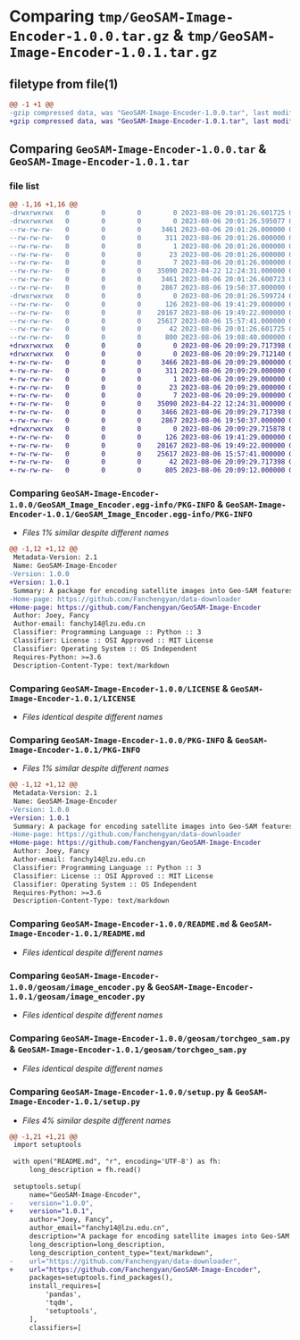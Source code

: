 # Comparing `tmp/GeoSAM-Image-Encoder-1.0.0.tar.gz` & `tmp/GeoSAM-Image-Encoder-1.0.1.tar.gz`

## filetype from file(1)

```diff
@@ -1 +1 @@
-gzip compressed data, was "GeoSAM-Image-Encoder-1.0.0.tar", last modified: Sun Aug  6 20:01:26 2023, max compression
+gzip compressed data, was "GeoSAM-Image-Encoder-1.0.1.tar", last modified: Sun Aug  6 20:09:29 2023, max compression
```

## Comparing `GeoSAM-Image-Encoder-1.0.0.tar` & `GeoSAM-Image-Encoder-1.0.1.tar`

### file list

```diff
@@ -1,16 +1,16 @@
-drwxrwxrwx   0        0        0        0 2023-08-06 20:01:26.601725 GeoSAM-Image-Encoder-1.0.0/
-drwxrwxrwx   0        0        0        0 2023-08-06 20:01:26.595077 GeoSAM-Image-Encoder-1.0.0/GeoSAM_Image_Encoder.egg-info/
--rw-rw-rw-   0        0        0     3461 2023-08-06 20:01:26.000000 GeoSAM-Image-Encoder-1.0.0/GeoSAM_Image_Encoder.egg-info/PKG-INFO
--rw-rw-rw-   0        0        0      311 2023-08-06 20:01:26.000000 GeoSAM-Image-Encoder-1.0.0/GeoSAM_Image_Encoder.egg-info/SOURCES.txt
--rw-rw-rw-   0        0        0        1 2023-08-06 20:01:26.000000 GeoSAM-Image-Encoder-1.0.0/GeoSAM_Image_Encoder.egg-info/dependency_links.txt
--rw-rw-rw-   0        0        0       23 2023-08-06 20:01:26.000000 GeoSAM-Image-Encoder-1.0.0/GeoSAM_Image_Encoder.egg-info/requires.txt
--rw-rw-rw-   0        0        0        7 2023-08-06 20:01:26.000000 GeoSAM-Image-Encoder-1.0.0/GeoSAM_Image_Encoder.egg-info/top_level.txt
--rw-rw-rw-   0        0        0    35090 2023-04-22 12:24:31.000000 GeoSAM-Image-Encoder-1.0.0/LICENSE
--rw-rw-rw-   0        0        0     3461 2023-08-06 20:01:26.600723 GeoSAM-Image-Encoder-1.0.0/PKG-INFO
--rw-rw-rw-   0        0        0     2867 2023-08-06 19:50:37.000000 GeoSAM-Image-Encoder-1.0.0/README.md
-drwxrwxrwx   0        0        0        0 2023-08-06 20:01:26.599724 GeoSAM-Image-Encoder-1.0.0/geosam/
--rw-rw-rw-   0        0        0      126 2023-08-06 19:41:29.000000 GeoSAM-Image-Encoder-1.0.0/geosam/__init__.py
--rw-rw-rw-   0        0        0    20167 2023-08-06 19:49:22.000000 GeoSAM-Image-Encoder-1.0.0/geosam/image_encoder.py
--rw-rw-rw-   0        0        0    25617 2023-08-06 15:57:41.000000 GeoSAM-Image-Encoder-1.0.0/geosam/torchgeo_sam.py
--rw-rw-rw-   0        0        0       42 2023-08-06 20:01:26.601725 GeoSAM-Image-Encoder-1.0.0/setup.cfg
--rw-rw-rw-   0        0        0      800 2023-08-06 19:08:40.000000 GeoSAM-Image-Encoder-1.0.0/setup.py
+drwxrwxrwx   0        0        0        0 2023-08-06 20:09:29.717398 GeoSAM-Image-Encoder-1.0.1/
+drwxrwxrwx   0        0        0        0 2023-08-06 20:09:29.712140 GeoSAM-Image-Encoder-1.0.1/GeoSAM_Image_Encoder.egg-info/
+-rw-rw-rw-   0        0        0     3466 2023-08-06 20:09:29.000000 GeoSAM-Image-Encoder-1.0.1/GeoSAM_Image_Encoder.egg-info/PKG-INFO
+-rw-rw-rw-   0        0        0      311 2023-08-06 20:09:29.000000 GeoSAM-Image-Encoder-1.0.1/GeoSAM_Image_Encoder.egg-info/SOURCES.txt
+-rw-rw-rw-   0        0        0        1 2023-08-06 20:09:29.000000 GeoSAM-Image-Encoder-1.0.1/GeoSAM_Image_Encoder.egg-info/dependency_links.txt
+-rw-rw-rw-   0        0        0       23 2023-08-06 20:09:29.000000 GeoSAM-Image-Encoder-1.0.1/GeoSAM_Image_Encoder.egg-info/requires.txt
+-rw-rw-rw-   0        0        0        7 2023-08-06 20:09:29.000000 GeoSAM-Image-Encoder-1.0.1/GeoSAM_Image_Encoder.egg-info/top_level.txt
+-rw-rw-rw-   0        0        0    35090 2023-04-22 12:24:31.000000 GeoSAM-Image-Encoder-1.0.1/LICENSE
+-rw-rw-rw-   0        0        0     3466 2023-08-06 20:09:29.717398 GeoSAM-Image-Encoder-1.0.1/PKG-INFO
+-rw-rw-rw-   0        0        0     2867 2023-08-06 19:50:37.000000 GeoSAM-Image-Encoder-1.0.1/README.md
+drwxrwxrwx   0        0        0        0 2023-08-06 20:09:29.715878 GeoSAM-Image-Encoder-1.0.1/geosam/
+-rw-rw-rw-   0        0        0      126 2023-08-06 19:41:29.000000 GeoSAM-Image-Encoder-1.0.1/geosam/__init__.py
+-rw-rw-rw-   0        0        0    20167 2023-08-06 19:49:22.000000 GeoSAM-Image-Encoder-1.0.1/geosam/image_encoder.py
+-rw-rw-rw-   0        0        0    25617 2023-08-06 15:57:41.000000 GeoSAM-Image-Encoder-1.0.1/geosam/torchgeo_sam.py
+-rw-rw-rw-   0        0        0       42 2023-08-06 20:09:29.717398 GeoSAM-Image-Encoder-1.0.1/setup.cfg
+-rw-rw-rw-   0        0        0      805 2023-08-06 20:09:12.000000 GeoSAM-Image-Encoder-1.0.1/setup.py
```

### Comparing `GeoSAM-Image-Encoder-1.0.0/GeoSAM_Image_Encoder.egg-info/PKG-INFO` & `GeoSAM-Image-Encoder-1.0.1/GeoSAM_Image_Encoder.egg-info/PKG-INFO`

 * *Files 1% similar despite different names*

```diff
@@ -1,12 +1,12 @@
 Metadata-Version: 2.1
 Name: GeoSAM-Image-Encoder
-Version: 1.0.0
+Version: 1.0.1
 Summary: A package for encoding satellite images into Geo-SAM features.
-Home-page: https://github.com/Fanchengyan/data-downloader
+Home-page: https://github.com/Fanchengyan/GeoSAM-Image-Encoder
 Author: Joey, Fancy
 Author-email: fanchy14@lzu.edu.cn
 Classifier: Programming Language :: Python :: 3
 Classifier: License :: OSI Approved :: MIT License
 Classifier: Operating System :: OS Independent
 Requires-Python: >=3.6
 Description-Content-Type: text/markdown
```

### Comparing `GeoSAM-Image-Encoder-1.0.0/LICENSE` & `GeoSAM-Image-Encoder-1.0.1/LICENSE`

 * *Files identical despite different names*

### Comparing `GeoSAM-Image-Encoder-1.0.0/PKG-INFO` & `GeoSAM-Image-Encoder-1.0.1/PKG-INFO`

 * *Files 1% similar despite different names*

```diff
@@ -1,12 +1,12 @@
 Metadata-Version: 2.1
 Name: GeoSAM-Image-Encoder
-Version: 1.0.0
+Version: 1.0.1
 Summary: A package for encoding satellite images into Geo-SAM features.
-Home-page: https://github.com/Fanchengyan/data-downloader
+Home-page: https://github.com/Fanchengyan/GeoSAM-Image-Encoder
 Author: Joey, Fancy
 Author-email: fanchy14@lzu.edu.cn
 Classifier: Programming Language :: Python :: 3
 Classifier: License :: OSI Approved :: MIT License
 Classifier: Operating System :: OS Independent
 Requires-Python: >=3.6
 Description-Content-Type: text/markdown
```

### Comparing `GeoSAM-Image-Encoder-1.0.0/README.md` & `GeoSAM-Image-Encoder-1.0.1/README.md`

 * *Files identical despite different names*

### Comparing `GeoSAM-Image-Encoder-1.0.0/geosam/image_encoder.py` & `GeoSAM-Image-Encoder-1.0.1/geosam/image_encoder.py`

 * *Files identical despite different names*

### Comparing `GeoSAM-Image-Encoder-1.0.0/geosam/torchgeo_sam.py` & `GeoSAM-Image-Encoder-1.0.1/geosam/torchgeo_sam.py`

 * *Files identical despite different names*

### Comparing `GeoSAM-Image-Encoder-1.0.0/setup.py` & `GeoSAM-Image-Encoder-1.0.1/setup.py`

 * *Files 4% similar despite different names*

```diff
@@ -1,21 +1,21 @@
 import setuptools
 
 with open("README.md", "r", encoding='UTF-8') as fh:
     long_description = fh.read()
 
 setuptools.setup(
     name="GeoSAM-Image-Encoder",
-    version="1.0.0",
+    version="1.0.1",
     author="Joey, Fancy",
     author_email="fanchy14@lzu.edu.cn",
     description="A package for encoding satellite images into Geo-SAM features.",
     long_description=long_description,
     long_description_content_type="text/markdown",
-    url="https://github.com/Fanchengyan/data-downloader",
+    url="https://github.com/Fanchengyan/GeoSAM-Image-Encoder",
     packages=setuptools.find_packages(),
     install_requires=[
         'pandas',
         'tqdm',
         'setuptools',
     ],
     classifiers=[
```

